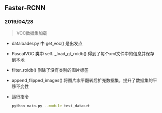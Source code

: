 ## Faster-RCNN

### 2019/04/28

> VOC数据集加载

* dataloader.py 中 get_voc() 是出发点

* PascalVOC 类中 self. _load_gt_roidb() 得到了每个xml文件中的信息并保存到本地

* filter_roidb() 删除了没有类别的图片标签

* append_flipped_images() 将图片水平翻转后扩充数据集，提升了数据集的平移不变性

* 运行指令

  ```bash
  python main.py --module test_dataset
  ```

